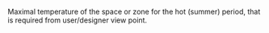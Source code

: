﻿Maximal temperature of the space or zone for the hot (summer) period, that is required from user/designer view point.
